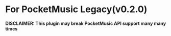 # For PocketMusic Legacy(v0.2.0)
**DISCLAIMER: This plugin may break PocketMusic API support many many times**